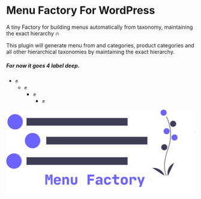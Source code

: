 # Menu Factory For WordPress

A tiny Factory for building menus automatically from taxonomy, maintaining the exact hierarchy :fire:

This plugin will generate menu from and categories, product categories and all other hierarchical taxonomies by maintaining the exact hierarchy.

##### For now it goes 4 label deep.

- :fist:
  - :fist:
    - :fist:
      - :fist:

![alt text][logo]

[logo]: ./menu-factory.png "Menu Factory cover"
